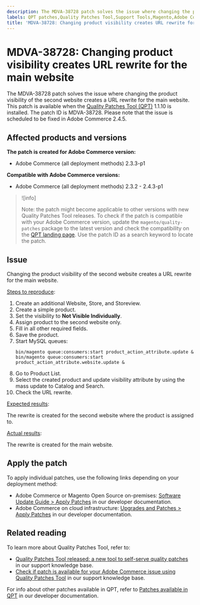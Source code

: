 ```yaml
---
description: The MDVA-38728 patch solves the issue where changing the product visibility of the second website creates a URL rewrite for the main website. This patch is available when the [Quality Patches Tool (QPT)](https://support.magento.com/hc/en-us/articles/360047139492) 1.1.10 is installed. The patch ID is MDVA-38728. Please note that the issue is scheduled to be fixed in Adobe Commerce 2.4.5.
labels: QPT patches,Quality Patches Tool,Support Tools,Magento,Adobe Commerce,cloud infrastructure,on-premises,QPT 1.1.10,product visibility,URL rewrite,store,website,storeview,2.3.2,2.3.3,2.3.2-p2,2.3.4,2.3.3-p1,2.3.5,2.3.4-p2,2.3.5-p1,2.3.5-p2,2.3.6,2.3.6-p1,2.3.7,2.3.7-p1,2.3.7-p2,2.4.0,2.4.0-p1,2.4.1,2.4.1-p1,2.4.2,2.4.2-p1,2.4.2-p2,2.4.3,2.4.3-p1
title: 'MDVA-38728: Changing product visibility creates URL rewrite for the main website'
---
```


# MDVA-38728: Changing product visibility creates URL rewrite for the main website

The MDVA-38728 patch solves the issue where changing the product visibility of the second website creates a URL rewrite for the main website. This patch is available when the [Quality Patches Tool (QPT)](https://support.magento.com/hc/en-us/articles/360047139492) 1.1.10 is installed. The patch ID is MDVA-38728. Please note that the issue is scheduled to be fixed in Adobe Commerce 2.4.5.

## Affected products and versions

**The patch is created for Adobe Commerce version:**

* Adobe Commerce (all deployment methods) 2.3.3-p1

**Compatible with Adobe Commerce versions:**

* Adobe Commerce (all deployment methods) 2.3.2 - 2.4.3-p1

>![info]
>
>Note: the patch might become applicable to other versions with new Quality Patches Tool releases. To check if the patch is compatible with your Adobe Commerce version, update the `magento/quality-patches` package to the latest version and check the compatibility on the [QPT landing page](https://devdocs.magento.com/quality-patches/tool.html#patch-grid). Use the patch ID as a search keyword to locate the patch.

## Issue

Changing the product visibility of the second website creates a URL rewrite for the main website.

<ins>Steps to reproduce</ins>:

1. Create an additional Website, Store, and Storeview.
1. Create a simple product.
1. Set the visibility to **Not Visible Individually**.
1. Assign product to the second website only.
1. Fill in all other required fields.
1. Save the product.
1. Start MySQL queues:
    ```mysql
    bin/magento queue:consumers:start product_action_attribute.update &
    bin/magento queue:consumers:start product_action_attribute.website.update &
    ```
1. Go to Product List.
1. Select the created product and update visibility attribute by using the mass update to Catalog and Search.
1. Check the URL rewrite.

<ins>Expected results</ins>:

The rewrite is created for the second website where the product is assigned to.

<ins>Actual results</ins>:

The rewrite is created for the main website.

## Apply the patch

To apply individual patches, use the following links depending on your deployment method:

* Adobe Commerce or Magento Open Source on-premises: [Software Update Guide > Apply Patches](https://devdocs.magento.com/guides/v2.4/comp-mgr/patching/mqp.html) in our developer documentation.
* Adobe Commerce on cloud infrastructure: [Upgrades and Patches > Apply Patches](https://devdocs.magento.com/cloud/project/project-patch.html) in our developer documentation.

## Related reading

To learn more about Quality Patches Tool, refer to:

* [Quality Patches Tool released: a new tool to self-serve quality patches](https://support.magento.com/hc/en-us/articles/360047139492) in our support knowledge base.
* [Check if patch is available for your Adobe Commerce issue using Quality Patches Tool](https://support.magento.com/hc/en-us/articles/360047125252) in our support knowledge base.

For info about other patches available in QPT, refer to [Patches available in QPT](https://devdocs.magento.com/quality-patches/tool.html#patch-grid) in our developer documentation.
